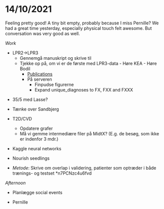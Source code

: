 # 14/10/2021
Feeling pretty good! A tiny bit empty, probably because I miss Pernille? We had a great time yesterday, especially physical touch felt awesome. But conversation was very good as well.

*Work*
* LPR2->LPR3
	- Gennemgå manuskript og skrive til
	* 	Tjekke op på, om vi er de første med LPR3-data 
			- Høre KEA
			- Høre Bodil
		- [Publications](https://kea.au.dk/publications/)
		- På serveren
			- Finpudse figurerne
			* Expand unique_diagnoses to FX, FXX and FXXX

- 35/5 med Lasse?

* Tænke over Sandbjerg

* T2D/CVD
	* Opdatere grafer
	* Må vi gemme intermediære filer på MidtX? (E.g. de besøg, som ikke er indenfor 3 mdr.)

* Kaggle neural networks

* Nourish seedlings

* *Metode*: Skrive om overlap i validering, patienter som optræder i både trænings- og testset
*n7PCNzc4u6fvd

*Afternoon*
* Planlægge social events

* Pernille

<!-- {BearID:59500D8A-3C8F-4B1F-BE7F-0751B8A30019-15226-0000019D37F7D688} -->
